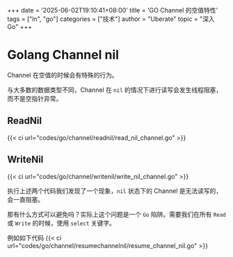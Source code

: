 +++
date = '2025-06-02T19:10:41+08:00'
title = 'GO Channel 的空值特性'
tags = ["ln", "go"]
categories = ["技术"]
author = "Uberate"
topic = "深入 Go"
+++

# Golang Channel nil 

Channel 在空值的时候会有特殊的行为。

与大多数的数据类型不同，Channel 在 `nil` 的情况下进行读写会发生线程阻塞，而不是空指针异常。

## ReadNil

{{< ci url="codes/go/channel/readnil/read_nil_channel.go" >}}

## WriteNil

{{< ci url="codes/go/channel/writenil/write_nil_channel.go" >}}

执行上述两个代码我们发现了一个现象，`nil` 状态下的 Channel 是无法读写的，会一直阻塞。

那有什么方式可以避免吗？实际上这个问题是一个 `Go` 陷阱。需要我们在所有 `Read` 或 `Write` 的时候，使用 `select` 关键字。

例如如下代码
{{< ci url="codes/go/channel/resumechannelnil/resume_channel_nil.go" >}}